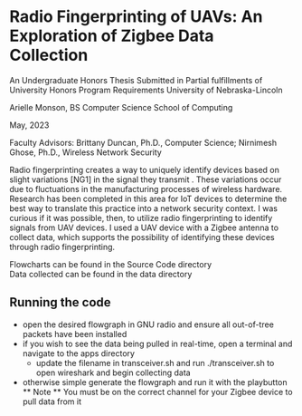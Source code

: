 # Radio Fingerprinting of UAVs: An Exploration of Zigbee Data Collection

An Undergraduate Honors Thesis
Submitted in Partial fulfillments of
University Honors Program Requirements
University of Nebraska-Lincoln

Arielle Monson, BS
Computer Science
School of Computing

May, 2023

Faculty Advisors:
Brittany Duncan, Ph.D., Computer Science;
Nirnimesh Ghose, Ph.D., Wireless Network Security

Radio fingerprinting creates a way to uniquely identify devices based on slight variations [NG1] in the signal they transmit . These variations occur due to fluctuations in the manufacturing processes of wireless hardware. Research has been completed in this area for IoT devices to determine the best way to translate this practice into a network security context. I was curious if it was possible, then, to utilize radio fingerprinting to identify signals from UAV devices. I used a UAV device with a Zigbee antenna to collect data, which supports the possibility of identifying these devices through radio fingerprinting. 

Flowcharts can be found in the Source Code directory<br>
Data collected can be found in the data directory

## Running the code
- open the desired flowgraph in GNU radio and ensure all out-of-tree packets have been installed
- if you wish to see the data being pulled in real-time, open a terminal and navigate to the apps directory
  - update the filename in transceiver.sh and run ./transceiver.sh to open wireshark and begin collecting data
- otherwise simple generate the flowgraph and run it with the playbutton <br>
** Note ** You must be on the correct channel for your Zigbee device to pull data from it
